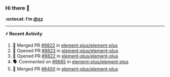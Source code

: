 ### Hi there 👋

**:octocat: I’m [@zz](https://github.com/holazz)**

---

**:zap: Recent Activity**

<!--START_SECTION:activity-->
1. 🎉 Merged PR [#9822](https://github.com/element-plus/element-plus/pull/9822) in [element-plus/element-plus](https://github.com/element-plus/element-plus)
2. 💪 Opened PR [#9823](https://github.com/element-plus/element-plus/pull/9823) in [element-plus/element-plus](https://github.com/element-plus/element-plus)
3. 💪 Opened PR [#9822](https://github.com/element-plus/element-plus/pull/9822) in [element-plus/element-plus](https://github.com/element-plus/element-plus)
4. 🗣 Commented on [#9685](https://github.com/element-plus/element-plus/issues/9685) in [element-plus/element-plus](https://github.com/element-plus/element-plus)
5. 🎉 Merged PR [#8400](https://github.com/element-plus/element-plus/pull/8400) in [element-plus/element-plus](https://github.com/element-plus/element-plus)
<!--END_SECTION:activity-->
